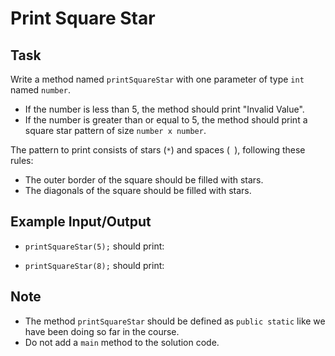 # Print Square Star

## Task

Write a method named `printSquareStar` with one parameter of type `int` named `number`.

- If the number is less than 5, the method should print "Invalid Value".
- If the number is greater than or equal to 5, the method should print a square star pattern of size `number x number`.

The pattern to print consists of stars (`*`) and spaces (` `), following these rules:
- The outer border of the square should be filled with stars.
- The diagonals of the square should be filled with stars.

## Example Input/Output

- `printSquareStar(5);` should print:


- `printSquareStar(8);` should print:


## Note

- The method `printSquareStar` should be defined as `public static` like we have been doing so far in the course.
- Do not add a `main` method to the solution code.

